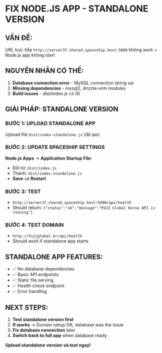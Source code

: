 # FIX NODE.JS APP - STANDALONE VERSION

## VẤN ĐỀ:
URL trực tiếp `http://server37.shared.spaceship.host:5000` không work = Node.js app không start

## NGUYÊN NHÂN CÓ THỂ:
1. **Database connection error** - MySQL connection string sai
2. **Missing dependencies** - mysql2, drizzle-orm modules
3. **Build issues** - dist/index.js có lỗi

## GIẢI PHÁP: STANDALONE VERSION

### BƯỚC 1: UPLOAD STANDALONE APP
Upload file `dist/index-standalone.js` (đã tạo)

### BƯỚC 2: UPDATE SPACESHIP SETTINGS
**Node.js Apps** → **Application Startup File**:
- Đổi từ: `dist/index.js`
- Thành: `dist/index-standalone.js`
- **Save** và **Restart**

### BƯỚC 3: TEST
- `http://server37.shared.spaceship.host:5000/api/health`
- Should return: `{"status":"ok","message":"FUJI Global Korea API is running"}`

### BƯỚC 4: TEST DOMAIN
- `http://fujiglobal.kr/api/health`
- Should work if standalone app starts

## STANDALONE APP FEATURES:
- ✅ No database dependencies
- ✅ Basic API endpoints
- ✅ Static file serving
- ✅ Health check endpoint
- ✅ Error handling

## NEXT STEPS:
1. **Test standalone version first**
2. **If works** → Domain setup OK, database was the issue
3. **Fix database connection** later
4. **Switch back to full app** when database ready

**Upload standalone version và test ngay!**